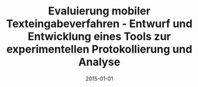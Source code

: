 ---
abstract: ''
authors:
- Thomas Szoldatits
date: '2015-01-01'
featured: false
publication_types:
- '7'
publishDate: '2015-01-01'
title: Evaluierung mobiler Texteingabeverfahren - Entwurf und Entwicklung eines Tools
  zur experimentellen Protokollierung und Analyse
url_pdf: ''
---